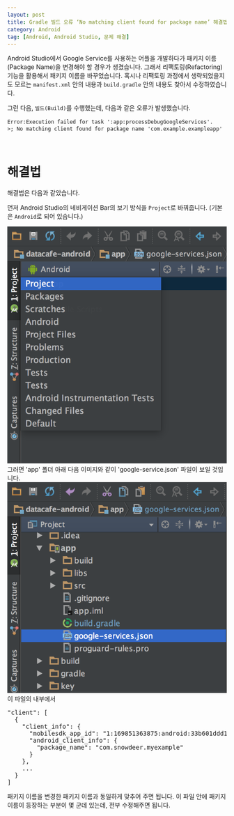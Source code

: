 ```yaml
---
layout: post
title: Gradle 빌드 오류 ‘No matching client found for package name’ 해결법
category: Android
tag: [Android, Android Studio, 문제 해결]
---
```


Android Studio에서 Google Service를 사용하는 어플을 개발하다가 패키지 이름(Package Name)을
변경해야 할 경우가 생겼습니다. 그래서 리팩토링(Refactoring) 기능을 활용해서 패키지 이름을 바꾸었습니다.
혹시나 리팩토링 과정에서 생략되었을지도 모르는 `manifest.xml` 안의 내용과 `build.gradle` 안의
내용도 찾아서 수정하였습니다.

그런 다음, `빌드(Build)`를 수행했는데, 다음과 같은 오류가 발생했습니다.

~~~
Error:Execution failed for task ':app:processDebugGoogleServices'.
>; No matching client found for package name 'com.example.exampleapp'
~~~

<br>

# 해결법
해결법은 다음과 같았습니다.

먼저 Android Studio의 네비게이션 Bar의 보기 방식을 `Project`로 바꿔줍니다.
(기본은 `Android`로 되어 있습니다.)

![image -fullwidth](/assets/2017-03-18-android-gradle-build-error-no-matching-client-found-for-package-name/01.png)
그러면 'app' 폴더 아래 다음 이미지와 같이 'google-service.json' 파일이 보일 것입니다.
![image -fullwidth](/assets/2017-03-18-android-gradle-build-error-no-matching-client-found-for-package-name/02.png)
이 파일의 내부에서

<pre class="prettyprint">"client": [
  {
    "client_info": {
      "mobilesdk_app_id": "1:169851363875:android:33b601ddd12370e2",
      "android_client_info": {
        "package_name": "com.snowdeer.myexample"
      }
    },
    ...
  }
]</pre>
패키지 이름을 변경한 패키지 이름과 동일하게 맞추어 주면 됩니다. 이 파일 안에 패키지 이름이
등장하는 부분이 몇 군데 있는데, 전부 수정해주면 됩니다.
